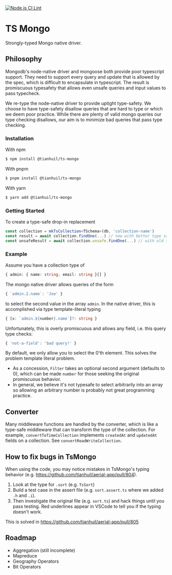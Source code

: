 [![Node.js CI Lint](https://github.com/tianhuil/ts-mongo/actions/workflows/test.yaml/badge.svg)](https://github.com/tianhuil/ts-mongo/actions/workflows/test.yaml)

# TS Mongo
Strongly-typed Mongo native driver.

## Philosophy
Mongodb's node-native driver and mongoose both provide poor typescript support.  They need to support every query and update that is allowed by the spec, which is difficult to encapsulate in typescript.  The result is promiscuous typesafety that allows even unsafe queries and input values to pass typecheck.

We re-type the node-native driver to provide uptight type-safety.  We choose to have type-safety disallow queries that are hard to type or which we deem poor practice.  While there are plenty of valid mongo queries our type checking disallows, our aim is to minimize bad queries that pass type checking.

### Installation
With npm
```sh
$ npm install @tianhuil/ts-mongo
```
With pnpm
```sh
$ pnpm install @tianhuil/ts-mongo
```
With yarn
```sh
$ yarn add @tianhuil/ts-mongo
```
### Getting Started
To create a type-safe drop-in replacement
```ts
const collection = mkTsCollection<TSchema>(db, 'collection-name')
const result = await collection.findOne(...) // now with better type safety
const unsafeResult = await collection.unsafe.findOne(...) // with old types
```

### Example
Assume you have a collection type of
```ts
{ admin: { name: string; email: string }[] }
```
The mongo native driver allows queries of the form
```ts
{ `admin.2.name`: 'Joe' }
```
to select the second value in the array `admin`.  In the native driver, this is accomplished via type template-literal typing
```ts
{ [x: `admin.${number}.name`]?: string }
```
Unfortunately, this is overly promiscuous and allows any field, i.e. this query type checks:
```ts
{ 'not-a-field': 'bad query!' }
```
By default, we only allow you to select the 0'th element.  This solves the problem template literal problem.
- As a concession, `Filter` takes an optional second argument (defaults to 0), which can be made `number` for those seeking the original promiscuous behavior.
- In general, we believe it's not typesafe to select arbitrarily into an array so allowing an arbitrary number is probably not great programming practice.

## Converter
Many middleware functions are handled by the converter, which is like a type-safe middleware that can transform the type of the collection.  For example, `convertToTimeCollection` implements `createdAt` and `updatedAt` fields on a collection.  See `convertReadWriteCollection`.

## How to fix bugs in TsMongo
When using the code, you may notice mistakes in TsMongo's typing behavior (e.g. https://github.com/tianhuil/aerial-app/pull/804).

1. Look at the type for `.sort` (e.g. `TsSort`)
2. Build a test case in the assert file (e.g. `sort.assert.ts` where we added `.h` and `.i`).
3. Then investigate the original file (e.g. `sort.ts`) and hack things until you pass testing.  Red underlines appear in VSCode to tell you if the typing doesn't work.

This is solved in https://github.com/tianhuil/aerial-app/pull/805

## Roadmap
- Aggregation (still incomplete)
- Mapreduce
- Geography Operators
- Bit Operators
